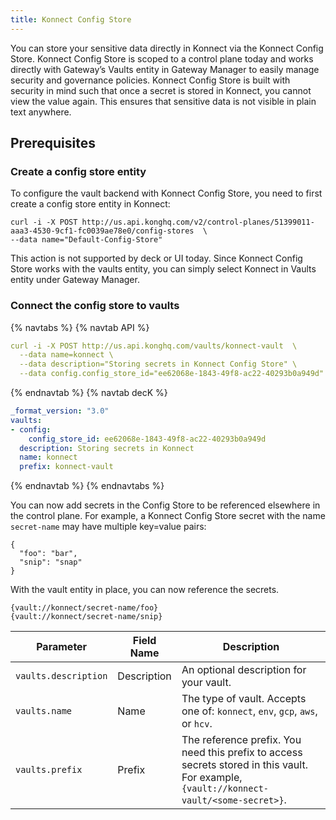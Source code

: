```yaml
---
title: Konnect Config Store
---
```


You can store your sensitive data directly in Konnect via the Konnect Config Store. Konnect Config Store is scoped to a control plane today and works directly with Gateway’s Vaults entity in Gateway Manager to easily manage security and governance policies. Konnect Config Store is built with security in mind such that once a secret is stored in Konnect, you cannot view the value again. This ensures that sensitive data is not visible in plain text anywhere. 


## Prerequisites

 
### Create a config store entity

To configure the vault backend with Konnect Config Store, you need to first create a config store entity in Konnect:


    curl -i -X POST http://us.api.konghq.com/v2/control-planes/51399011-aaa3-4530-9cf1-fc0039ae78e0/config-stores  \
    --data name="Default-Config-Store"

This action is not supported by deck or UI today. Since Konnect Config Store works with the vaults entity, you can simply select Konnect in Vaults entity under Gateway Manager.


### Connect the config store to vaults

{% navtabs %}
{% navtab API %}
```yaml
curl -i -X POST http://us.api.konghq.com/vaults/konnect-vault  \
  --data name=konnect \
  --data description="Storing secrets in Konnect Config Store" \
  --data config.config_store_id="ee62068e-1843-49f8-ac22-40293b0a949d"
```
{% endnavtab %}
{% navtab decK %}
```yaml
_format_version: "3.0"
vaults:
- config:
    config_store_id: ee62068e-1843-49f8-ac22-40293b0a949d
  description: Storing secrets in Konnect
  name: konnect
  prefix: konnect-vault
```
{% endnavtab %}
{% endnavtabs %}

You can now add secrets in the Config Store to be referenced elsewhere in the control plane. For example, a Konnect Config Store secret with the name `secret-name` may have multiple key=value pairs:

```
{
  "foo": "bar",
  "snip": "snap"
}
```


With the vault entity in place, you can now reference the secrets. 

```
{vault://konnect/secret-name/foo}
{vault://konnect/secret-name/snip}
```


| Parameter           | Field Name        | Description                                                                                             |
|---------------------|-------------------|---------------------------------------------------------------------------------------------------------|
| `vaults.description`   | Description       | An optional description for your vault.                                                                 |
| `vaults.name`         | Name              | The type of vault. Accepts one of: `konnect`, `env`, `gcp`, `aws`, or `hcv`. |
| `vaults.prefix`       | Prefix            | The reference prefix. You need this prefix to access secrets stored in this vault. For example, `{vault://konnect-vault/<some-secret>}`. |
